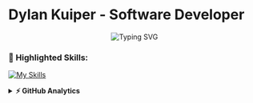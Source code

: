 # Dylan Kuiper - Software Developer
<p align="center">
  <img src="https://readme-typing-svg.herokuapp.com?font=Fira+Code&pause=1000&color=9715F7&random=false&width=435&lines=Welcome+to+my+github+profile;Student+on+the+Bit+academy;Third+year+software+developer" alt="Typing SVG" />
</p>

### 🌟 Highlighted Skills:
[![My Skills](https://skillicons.dev/icons?i=html,css,js,php,laravel,tailwindcss,git,mysql,regex,bootstrap,c,cs,md,nodejs,npm,postman,&theme=dark&perline=4)](https://skillicons.dev)
<details>
  <summary><b>⚡ GitHub Analytics</b></summary>
  <div align="center">
  
  <div align="left">
  
  ![Destiny's Stats](https://github-readme-stats.vercel.app/api?username=Dylan-Kuiper&theme=midnight-purple&show_icons=true&hide_border=true&count_private=true)

  </div>

  <div align="right">
    
  ![Destiny's Streak](https://github-readme-streak-stats.herokuapp.com/?user=Dylan-Kuiper&theme=midnight-purple&hide_border=true)
      
  </div>

  <div align="left">
    
  ![Destiny's Top Languages](https://github-readme-stats.vercel.app/api/top-langs/?username=Dylan-Kuiper&theme=midnight-purple&show_icons=true&hide_border=true&layout=compact)

  </div>
  
  </div>
</details>
